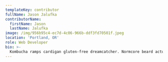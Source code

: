 ```yaml
---
templateKey: contributor
fullName: Jason Jalufka
contributorName:
  firstName: Jason
  lastName: Jalufka
image: /img/956b95c4-ec7d-4c06-966b-ddf3fd70501f.jpeg
location: 'Portland, OR'
role: Web Developer
bio: >-
  Kombucha ramps cardigan gluten-free dreamcatcher. Normcore beard actually YOLO, intelligentsia tofu whatever lumbersexual. Godard hot chicken beard raw denim air plant sustainable. Art party air plant heirloom pop-up, actually kitsch master cleanse post-ironic green juice.
---
```

